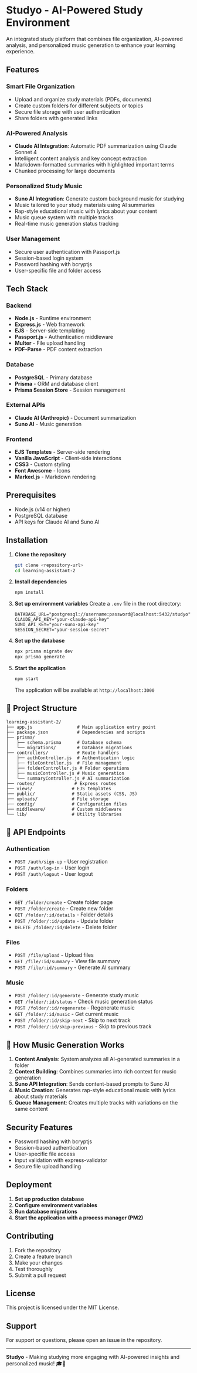 # Studyo - AI-Powered Study Environment

An integrated study platform that combines file organization, AI-powered analysis, and personalized music generation to enhance your learning experience.

## Features

### Smart File Organization
- Upload and organize study materials (PDFs, documents)
- Create custom folders for different subjects or topics
- Secure file storage with user authentication
- Share folders with generated links

### AI-Powered Analysis
- **Claude AI Integration**: Automatic PDF summarization using Claude Sonnet 4
- Intelligent content analysis and key concept extraction
- Markdown-formatted summaries with highlighted important terms
- Chunked processing for large documents

### Personalized Study Music
- **Suno AI Integration**: Generate custom background music for studying
- Music tailored to your study materials using AI summaries
- Rap-style educational music with lyrics about your content
- Music queue system with multiple tracks
- Real-time music generation status tracking

### User Management
- Secure user authentication with Passport.js
- Session-based login system
- Password hashing with bcryptjs
- User-specific file and folder access

## Tech Stack

### Backend
- **Node.js** - Runtime environment
- **Express.js** - Web framework
- **EJS** - Server-side templating
- **Passport.js** - Authentication middleware
- **Multer** - File upload handling
- **PDF-Parse** - PDF content extraction

### Database
- **PostgreSQL** - Primary database
- **Prisma** - ORM and database client
- **Prisma Session Store** - Session management

### External APIs
- **Claude AI (Anthropic)** - Document summarization
- **Suno AI** - Music generation

### Frontend
- **EJS Templates** - Server-side rendering
- **Vanilla JavaScript** - Client-side interactions
- **CSS3** - Custom styling
- **Font Awesome** - Icons
- **Marked.js** - Markdown rendering

## Prerequisites

- Node.js (v14 or higher)
- PostgreSQL database
- API keys for Claude AI and Suno AI

## Installation

1. **Clone the repository**
   ```bash
   git clone <repository-url>
   cd learning-assistant-2
   ```

2. **Install dependencies**
   ```bash
   npm install
   ```

3. **Set up environment variables**
   Create a `.env` file in the root directory:
   ```env
   DATABASE_URL="postgresql://username:password@localhost:5432/studyo"
   CLAUDE_API_KEY="your-claude-api-key"
   SUNO_API_KEY="your-suno-api-key"
   SESSION_SECRET="your-session-secret"
   ```

4. **Set up the database**
   ```bash
   npx prisma migrate dev
   npx prisma generate
   ```

5. **Start the application**
   ```bash
   npm start
   ```

   The application will be available at `http://localhost:3000`

## 📁 Project Structure

```
learning-assistant-2/
├── app.js                 # Main application entry point
├── package.json           # Dependencies and scripts
├── prisma/
│   ├── schema.prisma      # Database schema
│   └── migrations/        # Database migrations
├── controllers/           # Route handlers
│   ├── authController.js  # Authentication logic
│   ├── fileController.js  # File management
│   ├── folderController.js # Folder operations
│   ├── musicController.js # Music generation
│   └── summaryController.js # AI summarization
├── routes/               # Express routes
├── views/               # EJS templates
├── public/              # Static assets (CSS, JS)
├── uploads/             # File storage
├── config/              # Configuration files
├── middleware/          # Custom middleware
└── lib/                 # Utility libraries
```

## 🔧 API Endpoints

### Authentication
- `POST /auth/sign-up` - User registration
- `POST /auth/log-in` - User login
- `POST /auth/logout` - User logout

### Folders
- `GET /folder/create` - Create folder page
- `POST /folder/create` - Create new folder
- `GET /folder/:id/details` - Folder details
- `POST /folder/:id/update` - Update folder
- `DELETE /folder/:id/delete` - Delete folder

### Files
- `POST /file/upload` - Upload files
- `GET /file/:id/summary` - View file summary
- `POST /file/:id/summary` - Generate AI summary

### Music
- `POST /folder/:id/generate` - Generate study music
- `GET /folder/:id/status` - Check music generation status
- `POST /folder/:id/regenerate` - Regenerate music
- `GET /folder/:id/music` - Get current music
- `POST /folder/:id/skip-next` - Skip to next track
- `POST /folder/:id/skip-previous` - Skip to previous track

## 🎵 How Music Generation Works

1. **Content Analysis**: System analyzes all AI-generated summaries in a folder
2. **Context Building**: Combines summaries into rich context for music generation
3. **Suno API Integration**: Sends content-based prompts to Suno AI
4. **Music Creation**: Generates rap-style educational music with lyrics about study materials
5. **Queue Management**: Creates multiple tracks with variations on the same content

## Security Features

- Password hashing with bcryptjs
- Session-based authentication
- User-specific file access
- Input validation with express-validator
- Secure file upload handling

## Deployment

1. **Set up production database**
2. **Configure environment variables**
3. **Run database migrations**
4. **Start the application with a process manager (PM2)**

## Contributing

1. Fork the repository
2. Create a feature branch
3. Make your changes
4. Test thoroughly
5. Submit a pull request

## License

This project is licensed under the MIT License.

## Support

For support or questions, please open an issue in the repository.

---

**Studyo** - Making studying more engaging with AI-powered insights and personalized music! 🎓🎵
